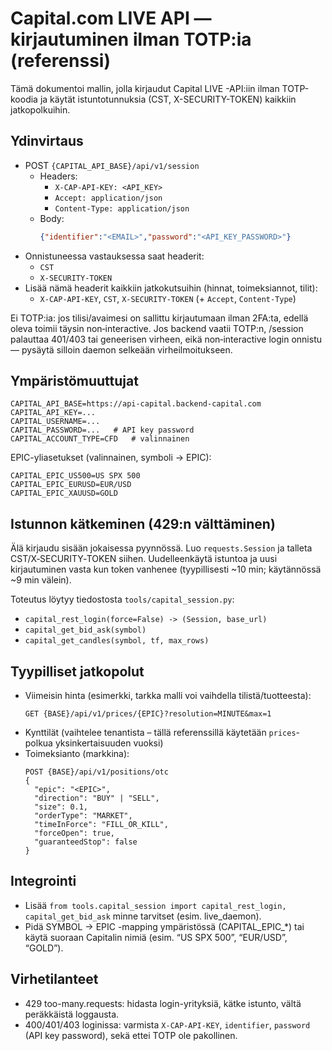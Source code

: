 # Capital.com LIVE API — kirjautuminen ilman TOTP:ia (referenssi)

Tämä dokumentoi mallin, jolla kirjaudut Capital LIVE -API:iin ilman TOTP-koodia ja käytät istuntotunnuksia (CST, X-SECURITY-TOKEN) kaikkiin jatkopolkuihin.

## Ydinvirtaus

- POST `{CAPITAL_API_BASE}/api/v1/session`
  - Headers:
    - `X-CAP-API-KEY: <API_KEY>`
    - `Accept: application/json`
    - `Content-Type: application/json`
  - Body:
    ```json
    {"identifier":"<EMAIL>","password":"<API_KEY_PASSWORD>"}
    ```
- Onnistuneessa vastauksessa saat headerit:
  - `CST`
  - `X-SECURITY-TOKEN`
- Lisää nämä headerit kaikkiin jatkokutsuihin (hinnat, toimeksiannot, tilit):
  - `X-CAP-API-KEY`, `CST`, `X-SECURITY-TOKEN` (+ `Accept`, `Content-Type`)

Ei TOTP:ia: jos tilisi/avaimesi on sallittu kirjautumaan ilman 2FA:ta, edellä oleva toimii täysin non‑interactive. Jos backend vaatii TOTP:n, /session palauttaa 401/403 tai geneerisen virheen, eikä non‑interactive login onnistu — pysäytä silloin daemon selkeään virheilmoitukseen.

## Ympäristömuuttujat

```
CAPITAL_API_BASE=https://api-capital.backend-capital.com
CAPITAL_API_KEY=...
CAPITAL_USERNAME=...
CAPITAL_PASSWORD=...   # API key password
CAPITAL_ACCOUNT_TYPE=CFD   # valinnainen
```

EPIC-yliasetukset (valinnainen, symboli → EPIC):
```
CAPITAL_EPIC_US500=US SPX 500
CAPITAL_EPIC_EURUSD=EUR/USD
CAPITAL_EPIC_XAUUSD=GOLD
```

## Istunnon kätkeminen (429:n välttäminen)

Älä kirjaudu sisään jokaisessa pyynnössä. Luo `requests.Session` ja talleta CST/X‑SECURITY‑TOKEN siihen. Uudelleenkäytä istuntoa ja uusi kirjautuminen vasta kun token vanhenee (tyypillisesti ~10 min; käytännössä ~9 min välein).

Toteutus löytyy tiedostosta `tools/capital_session.py`:
- `capital_rest_login(force=False) -> (Session, base_url)`
- `capital_get_bid_ask(symbol)`
- `capital_get_candles(symbol, tf, max_rows)`

## Tyypilliset jatkopolut

- Viimeisin hinta (esimerkki, tarkka malli voi vaihdella tilistä/tuotteesta):
  ```
  GET {BASE}/api/v1/prices/{EPIC}?resolution=MINUTE&max=1
  ```
- Kynttilät (vaihtelee tenantista – tällä referenssillä käytetään `prices`-polkua yksinkertaisuuden vuoksi)
- Toimeksianto (markkina):
  ```
  POST {BASE}/api/v1/positions/otc
  {
    "epic": "<EPIC>",
    "direction": "BUY" | "SELL",
    "size": 0.1,
    "orderType": "MARKET",
    "timeInForce": "FILL_OR_KILL",
    "forceOpen": true,
    "guaranteedStop": false
  }
  ```

## Integrointi

- Lisää `from tools.capital_session import capital_rest_login, capital_get_bid_ask` minne tarvitset (esim. live_daemon).
- Pidä SYMBOL → EPIC -mapping ympäristössä (CAPITAL_EPIC_*) tai käytä suoraan Capitalin nimiä (esim. “US SPX 500”, “EUR/USD”, “GOLD”).

## Virhetilanteet

- 429 too-many.requests: hidasta login-yrityksiä, kätke istunto, vältä peräkkäistä loggausta.
- 400/401/403 loginissa: varmista `X-CAP-API-KEY`, `identifier`, `password` (API key password), sekä ettei TOTP ole pakollinen.
